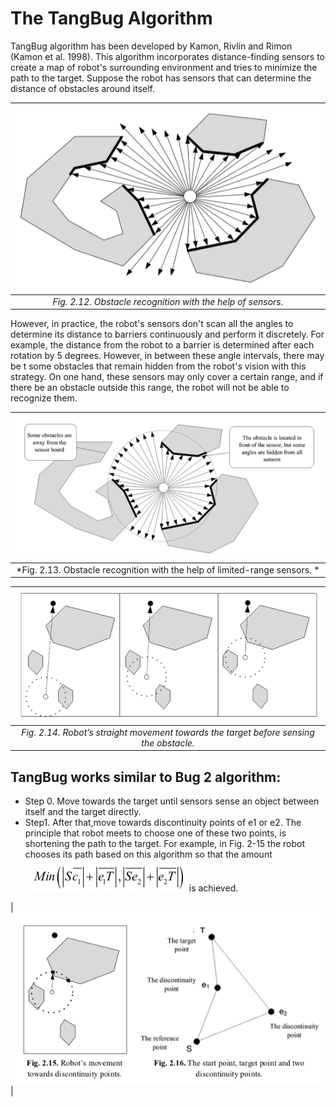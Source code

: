 # The TangBug Algorithm

TangBug algorithm has been developed by Kamon, Rivlin and Rimon (Kamon et al. 1998). This algorithm incorporates distance-finding sensors to create a map of robot's surrounding environment and tries to minimize the path to the target. Suppose the robot has sensors that can determine the distance of obstacles around itself.

| ![](./img/Fig212.png) |
|:--:|
| *Fig. 2.12. Obstacle recognition with the help of sensors.* |

However, in practice, the robot's sensors don't scan all the angles to determine its distance to barriers continuously and perform it discretely. For example, the distance from the robot to a barrier is determined after each rotation by 5 degrees. However, in between these angle intervals, there may be t some obstacles that remain hidden from the robot's vision with this strategy. On one hand, these sensors may only cover a certain range, and if there be an obstacle
outside this range, the robot will not be able to recognize them.

| ![](./img/Fig213.png) |
|:--:|
| *Fig. 2.13. Obstacle recognition with the help of limited-range sensors. *|

| ![](./img/Fig214.png) |
|:--:|
| *Fig. 2.14. Robot’s straight movement towards the target before sensing the obstacle.* |

## TangBug works similar to Bug 2 algorithm:
* Step 0. 
Move towards the target until sensors sense an object between itself and the target directly.
* Step1.
After that,move towards discontinuity points of e1 or e2. The principle that robot meets to choose one of these two points, is shortening the path to the target. For example, in Fig. 2-15 the robot chooses its path based on this algorithm so that the amount ![](./img/formula.png) is achieved.

| ![](./img/Fig215Fig216.png) |

